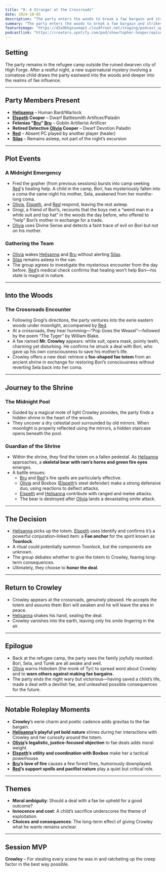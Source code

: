 ```yaml
---
title: "9: A Stranger at the Crossroads"
date: 2024-10-05
description: "The party enters the woods to break a fae bargain and strikes a dangerous deal with Mr. Crowley."
summary: "The party enters the woods to break a fae bargain and strikes a dangerous deal with Mr. Crowley."
featureimage: "https://d2a9bkgsuxmqe2.cloudfront.net/staging/podcast_uploaded_episode400/41448639/41448639-1728152431639-e540711b2853.jpg"
podcastlink: "https://creators.spotify.com/pod/show/topher-hooper/episodes/C4-E9A-Stranger-at-the-Crossroads-e2p98i0"
---
```

## Setting
The party remains in the refugee camp outside the ruined dwarven city of High Forge. After a restful night, a new supernatural mystery involving a comatose child draws the party eastward into the woods and deeper into the realms of fae influence.

---

## Party Members Present
- **[Helisanna](/player-characters/Helisanna)** – Human Bard/Warlock
- **[Elspeth](/player-characters/Elspeth) Cooper** – Dwarf Battlesmith Artificer/Paladin
- **Felonias "[Bru](/player-characters/Bru)" [Bru](/player-characters/Bru)** – Goblin Artillerist Artificer
- **Retired Detective [Olivia](/player-characters/Olivia) Cooper** – Dwarf Devotion Paladin
- **[Red](/player-characters/Red)** – Absent PC played by another player (healer)
- **[Silas](/player-characters/Silas)** – Remains asleep, not part of the night’s excursion

---

## Plot Events

### A Midnight Emergency
- Fred the gopher (from previous sessions) bursts into camp seeking [Red](/player-characters/Red)'s healing help. A child in the camp, Bori, has mysteriously fallen into a coma the same night his mother, Sela, awakened from her months-long coma.
- [Olivia](/player-characters/Olivia), [Elspeth](/player-characters/Elspeth), and [Red](/player-characters/Red) respond, leaving the rest asleep.
- Grogi, a friend of Bori’s, recounts that the boys met a “weird man in a white suit and top hat” in the woods the day before, who offered to "help" Bori’s mother in exchange for a trade.
- [Olivia](/player-characters/Olivia) uses Divine Sense and detects a faint trace of evil on Bori but not on his mother.

### Gathering the Team
- [Olivia](/player-characters/Olivia) wakes [Helisanna](/player-characters/Helisanna) and [Bru](/player-characters/Bru) without alerting [Silas](/player-characters/Silas).
- [Silas](/player-characters/Silas) remains asleep in the van.
- The group agrees to investigate the mysterious encounter from the day before. [Red](/player-characters/Red)’s medical check confirms that healing won’t help Bori—his state is magical in nature.

---

## Into the Woods

### The Crossroads Encounter
- Following Grogi’s directions, the party ventures into the eerie eastern woods under moonlight, accompanied by [Red](/player-characters/Red).
- At a crossroads, they hear humming—“Pop Goes the Weasel”—followed by the poem “The Tyger” by William Blake.
- A fae named **Mr. Crowley** appears: white suit, opera mask, pointy teeth, charming yet disturbing. He confirms he struck a deal with Bori, who gave up his own consciousness to save his mother’s life.
- Crowley offers a new deal: retrieve a **fox-shaped fae totem** from an ancient shrine in exchange for restoring Bori’s consciousness without reverting Sela back into her coma.

---

## Journey to the Shrine

### The Midnight Pool
- Guided by a magical mote of light Crowley provides, the party finds a hidden shrine in the heart of the woods.
- They uncover a dry celestial pool surrounded by old mirrors. When moonlight is properly reflected using the mirrors, a hidden staircase opens beneath the pool.

### Guardian of the Shrine
- Within the shrine, they find the totem on a fallen pedestal. As [Helisanna](/player-characters/Helisanna) approaches, a **skeletal bear with ram’s horns and green fire eyes** emerges.
- A battle ensues:
  - [Bru](/player-characters/Bru) and [Red](/player-characters/Red)'s fire spells are particularly effective.
  - [Olivia](/player-characters/Olivia) and Boxbox ([Elspeth](/player-characters/Elspeth)’s steel defender) make a strong defensive duo, using reactions to deflect attacks.
  - [Elspeth](/player-characters/Elspeth) and [Helisanna](/player-characters/Helisanna) contribute with ranged and melee attacks.
  - The bear is destroyed after [Olivia](/player-characters/Olivia) lands a devastating smite attack.

---

## The Decision
- [Helisanna](/player-characters/Helisanna) picks up the totem. [Elspeth](/player-characters/Elspeth) uses Identify and confirms it’s a powerful conjuration-linked item: a **Fae anchor** for the spirit known as **Toonlock**.
- A ritual could potentially summon Toonlock, but the components are unknown.
- The group debates whether to give the totem to Crowley, fearing long-term consequences.
- Ultimately, they choose to **honor the deal**.

---

## Return to Crowley
- Crowley appears at the crossroads, genuinely pleased. He accepts the totem and assures them Bori will awaken and he will leave the area in peace.
- [Helisanna](/player-characters/Helisanna) shakes his hand, sealing the deal.
- Crowley vanishes into the earth, leaving only his smile lingering in the air.

---

## Epilogue
- Back at the refugee camp, the party sees the family joyfully reunited: Bori, Sela, and Turek are all awake and well.
- [Olivia](/player-characters/Olivia) warns Hoboken (the monk of Tyr) to spread word about Crowley and to **warn others against making fae bargains**.
- The party ends the night wary but victorious—having saved a child’s life, made a deal with a devilish fae, and unleashed possible consequences for the future.

---

## Notable Roleplay Moments
- **Crowley**’s eerie charm and poetic cadence adds gravitas to the fae bargain.
- **[Helisanna](/player-characters/Helisanna)’s playful yet bold nature** shines during her interactions with Crowley and her curiosity around the totem.
- **[Olivia](/player-characters/Olivia)’s legalistic, justice-focused objection** to fae deals adds moral weight.
- **[Elspeth](/player-characters/Elspeth)’s utility and coordination with Boxbox** make her a tactical powerhouse.
- **[Bru](/player-characters/Bru)’s love of fire** causes a few forest fires, humorously downplayed.
- **[Red](/player-characters/Red)’s support spells and pacifist nature** play a quiet but critical role.

---

## Themes
- **Moral ambiguity**: Should a deal with a fae be upheld for a good outcome?
- **Innocence and cost**: A child’s sacrifice underscores the theme of exploitation.
- **Choices and consequences**: The long-term effect of giving Crowley what he wants remains unclear.

---

## Session MVP
**Crowley** – For stealing every scene he was in and ratcheting up the creep factor in the best way possible.
